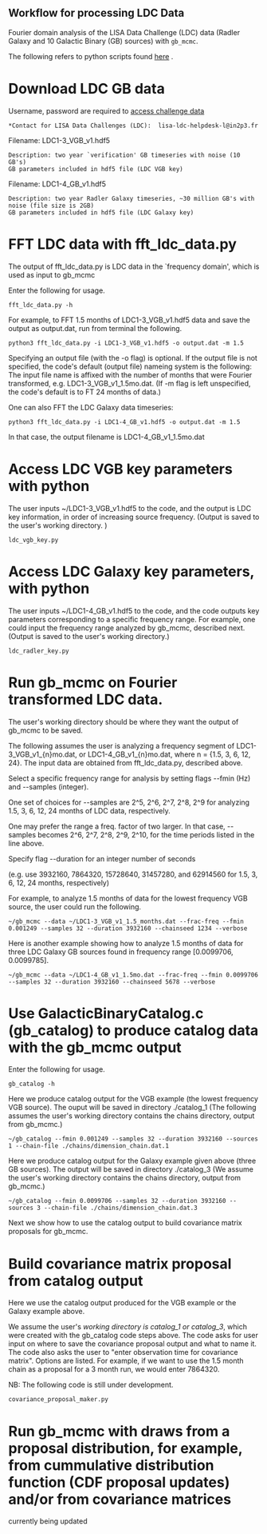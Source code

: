 ## Workflow for processing LDC Data

Fourier domain analysis of the LISA Data Challenge (LDC) data (Radler Galaxy and 10 Galactic Binary (GB) sources) with `gb_mcmc`.

The following refers to python scripts found [here](https://github.com/tlittenberg/ldasoft/tree/master/gbmcmc/scripts) .

# Download LDC GB data
Username, password are required to [access challenge data](https://lisa-ldc.lal.in2p3.fr/) 
    
    *Contact for LISA Data Challenges (LDC):  lisa-ldc-helpdesk-l@in2p3.fr

Filename: LDC1-3_VGB_v1.hdf5
    
    Description: two year `verification' GB timeseries with noise (10 GB's)
    GB parameters included in hdf5 file (LDC VGB key)

Filename: LDC1-4_GB_v1.hdf5
    
    Description: two year Radler Galaxy timeseries, ~30 million GB's with noise (file size is 2GB)
    GB parameters included in hdf5 file (LDC Galaxy key)

# FFT LDC data with fft_ldc_data.py
The output of fft_ldc_data.py is LDC data in the `frequency domain', which is used as input to gb_mcmc

Enter the following for usage.
    
    fft_ldc_data.py -h

For example, to FFT 1.5 months of LDC1-3_VGB_v1.hdf5 data and save the output as output.dat, run from terminal the following. 

    python3 fft_ldc_data.py -i LDC1-3_VGB_v1.hdf5 -o output.dat -m 1.5

Specifying an output file (with the -o flag) is optional. If the output file is not specified, the code's default (output file) nameing system is the following: The input file name is affixed with the number of months that were Fourier transformed, e.g. LDC1-3_VGB_v1_1.5mo.dat.
(If -m flag is left unspecified, the code's default is to FT 24 months of data.)

One can also FFT the LDC Galaxy data timeseries: 
    
    python3 fft_ldc_data.py -i LDC1-4_GB_v1.hdf5 -o output.dat -m 1.5
    
In that case, the output filename is LDC1-4_GB_v1_1.5mo.dat

# Access LDC VGB key parameters with python
The user inputs ~/LDC1-3_VGB_v1.hdf5 to the code, and the output is LDC key information, in order of increasing source frequency. 
(Output is saved to the user's working directory. )

    ldc_vgb_key.py

# Access LDC Galaxy key parameters, with python
The user inputs ~/LDC1-4_GB_v1.hdf5 to the code, and the code outputs key parameters corresponding to a specific frequency range. 
For example, one could input the frequency range analyzed by gb_mcmc, described next. (Output is saved to the user's working directory.)

    ldc_radler_key.py


# Run gb_mcmc on Fourier transformed LDC data.

The user's working directory should be where they want the output of gb_mcmc to be saved.

The following assumes the user is analyzing a frequency segment of LDC1-3_VGB_v1_{n}mo.dat, or LDC1-4_GB_v1_{n}mo.dat, 
where n = {1.5, 3, 6, 12, 24}. The input data are obtained from fft_ldc_data.py, described above.

Select a specific frequency range for analysis by setting flags --fmin (Hz) and --samples (integer).

One set of choices for --samples are 2^5, 2^6, 2^7, 2^8, 2^9 for analyzing 1.5, 3, 6, 12, 24 months of LDC data, respectively.

One may prefer the range a freq. factor of two larger. In that case, --samples becomes 2^6, 2^7, 2^8, 2^9, 2^10, for the time periods listed in the line above.
    
 Specify flag --duration for an integer number of seconds 

(e.g. use 3932160, 7864320, 15728640, 31457280, and 62914560 for 1.5, 3, 6, 12, 24 months, respectively)   

For example, to analyze 1.5 months of data for the lowest frequency VGB source, the user could run the following.

    ~/gb_mcmc --data ~/LDC1-3_VGB_v1_1.5_months.dat --frac-freq --fmin 0.001249 --samples 32 --duration 3932160 --chainseed 1234 --verbose
    
Here is another example showing how to analyze 1.5 months of data for three LDC Galaxy GB sources found in frequency range [0.0099706, 0.0099785].

    ~/gb_mcmc --data ~/LDC1-4_GB_v1_1.5mo.dat --frac-freq --fmin 0.0099706 --samples 32 --duration 3932160 --chainseed 5678 --verbose


# Use GalacticBinaryCatalog.c (gb_catalog) to produce catalog data with the gb_mcmc output 

Enter the following for usage.

    gb_catalog -h


Here we produce catalog output for the VGB example (the lowest frequency VGB source). The ouput will be saved in directory ./catalog_1
(The following assumes the user's working directory contains the chains directory, output from gb_mcmc.)

    ~/gb_catalog --fmin 0.001249 --samples 32 --duration 3932160 --sources 1 --chain-file ./chains/dimension_chain.dat.1
    
Here we produce catalog output for the Galaxy example given above (three GB sources). The output will be saved in directory ./catalog_3
(We assume the user's working directory contains the chains directory, output from gb_mcmc.)

    ~/gb_catalog --fmin 0.0099706 --samples 32 --duration 3932160 --sources 3 --chain-file ./chains/dimension_chain.dat.3


Next we show how to use the catalog output to build covariance matrix proposals for gb_mcmc.

# Build covariance matrix proposal from catalog output

Here we use the catalog output produced for the VGB example or the Galaxy example above. 

We assume the user's *working directory is catalog_1 or catalog_3*, which were created with the gb_catalog code steps above.
The code asks for user input on where to save the covariance proposal output and what to name it. 
The code also asks the user to "enter observation time for covariance matrix". Options are listed.
For example, if we want to use the 1.5 month chain as a proposal for a 3 month run, we would enter 7864320.

NB: The following code is still under development. 

    covariance_proposal_maker.py

# Run gb_mcmc with draws from a proposal distribution, for example, from cummulative distribution function (CDF proposal updates) and/or from covariance matrices

currently being updated 

